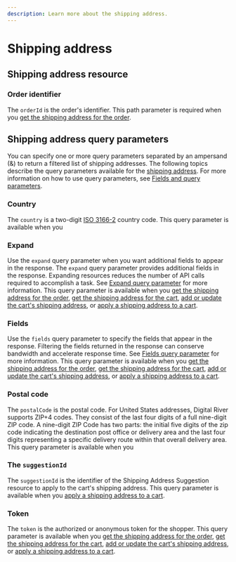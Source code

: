 ```yaml
---
description: Learn more about the shipping address.
---
```


# Shipping address

## Shipping address resource

### Order identifier

The `orderId` is the order's identifier. This path parameter is required when you [get the shipping address for the order](https://www.digitalriver.com/docs/commerce-shopper-api/#tag/Shipping-Address/paths/\~1v1\~1shoppers\~1me\~1orders\~1%7BorderId%7D\~1shipping-address/get).

## Shipping address query parameters

You can specify one or more query parameters separated by an ampersand (&) to return a filtered list of shipping addresses. The following topics describe the query parameters available for the [shipping address](https://www.digitalriver.com/docs/commerce-shopper-api/#tag/Shipping-Address). For more information on how to use query parameters, see [Fields and query parameters](../../common-shoppers-and-admin-apis-reference/fields-and-expand-query-parameters.md).

### Country

The `country` is a two-digit [ISO 3166-2](https://en.wikipedia.org/wiki/ISO\_3166-2) country code. This query parameter is available when you

### Expand

Use the `expand` query parameter when you want additional fields to appear in the response. The `expand` query parameter provides additional fields in the response. Expanding resources reduces the number of API calls required to accomplish a task. See [Expand query parameter](../../common-shoppers-and-admin-apis-reference/fields-and-expand-query-parameters.md#expand-query-parameter) for more information. This query parameter is available when you [get the shipping address for the order](https://www.digitalriver.com/docs/commerce-shopper-api/#tag/Shipping-Address/paths/\~1v1\~1shoppers\~1me\~1orders\~1%7BorderId%7D\~1shipping-address/get), [get the shipping address for the cart](https://www.digitalriver.com/docs/commerce-shopper-api/#tag/Shipping-Address/paths/\~1v1\~1shoppers\~1me\~1carts\~1active\~1shipping-address/get), [add or update the cart's shipping address](https://www.digitalriver.com/docs/commerce-shopper-api/#tag/Shipping-Address/paths/\~1v1\~1shoppers\~1me\~1carts\~1active\~1shipping-address/put), or [apply a shipping address to a cart](https://www.digitalriver.com/docs/commerce-shopper-api/#tag/Shipping-Address/paths/\~1v1\~1shoppers\~1me\~1carts\~1active\~1apply-shipping-address/post).

### Fields

Use the `fields` query parameter to specify the fields that appear in the response. Filtering the fields returned in the response can conserve bandwidth and accelerate response time. See [Fields query parameter](../../common-shoppers-and-admin-apis-reference/fields-and-expand-query-parameters.md#fields-query-parameter) for more information. This query parameter is available when you [get the shipping address for the order](https://www.digitalriver.com/docs/commerce-shopper-api/#tag/Shipping-Address/paths/\~1v1\~1shoppers\~1me\~1orders\~1%7BorderId%7D\~1shipping-address/get), [get the shipping address for the cart](https://www.digitalriver.com/docs/commerce-shopper-api/#tag/Shipping-Address/paths/\~1v1\~1shoppers\~1me\~1carts\~1active\~1shipping-address/get), [add or update the cart's shipping address](https://www.digitalriver.com/docs/commerce-shopper-api/#tag/Shipping-Address/paths/\~1v1\~1shoppers\~1me\~1carts\~1active\~1shipping-address/put), or [apply a shipping address to a cart](https://www.digitalriver.com/docs/commerce-shopper-api/#tag/Shipping-Address/paths/\~1v1\~1shoppers\~1me\~1carts\~1active\~1apply-shipping-address/post).

### Postal code

The `postalCode` is the postal code. For United States addresses, Digital River supports ZIP+4 codes. They consist of the last four digits of a full nine-digit ZIP code. A nine-digit ZIP Code has two parts: the initial five digits of the zip code indicating the destination post office or delivery area and the last four digits representing a specific delivery route within that overall delivery area. This query parameter is available when you

### The `suggestionId`

The `suggestionId` is the identifier of the Shipping Address Suggestion resource to apply to the cart's shipping address. This query parameter is available when you [apply a shipping address to a cart](https://www.digitalriver.com/docs/commerce-shopper-api/#tag/Shipping-Address/paths/\~1v1\~1shoppers\~1me\~1carts\~1active\~1apply-shipping-address/post).

### Token

The `token` is the authorized or anonymous token for the shopper. This query parameter is available when you [get the shipping address for the order](https://www.digitalriver.com/docs/commerce-shopper-api/#tag/Shipping-Address/paths/\~1v1\~1shoppers\~1me\~1orders\~1%7BorderId%7D\~1shipping-address/get), [get the shipping address for the cart](https://www.digitalriver.com/docs/commerce-shopper-api/#tag/Shipping-Address/paths/\~1v1\~1shoppers\~1me\~1carts\~1active\~1shipping-address/get), [add or update the cart's shipping address](https://www.digitalriver.com/docs/commerce-shopper-api/#tag/Shipping-Address/paths/\~1v1\~1shoppers\~1me\~1carts\~1active\~1shipping-address/put), or [apply a shipping address to a cart](https://www.digitalriver.com/docs/commerce-shopper-api/#tag/Shipping-Address/paths/\~1v1\~1shoppers\~1me\~1carts\~1active\~1apply-shipping-address/post).
